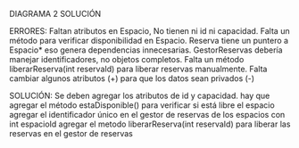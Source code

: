 DIAGRAMA 2 SOLUCIÓN

ERRORES:
Faltan atributos en Espacio, No tienen ni id ni capacidad.
Falta un método para verificar disponibilidad en Espacio.
Reserva tiene un puntero a Espacio*  eso genera dependencias innecesarias.
GestorReservas debería manejar identificadores, no objetos completos.
Falta un método liberarReserva(int reservaId) para liberar reservas manualmente.
Falta cambiar algunos atributos (+) para que los datos sean privados (-) 

SOLUCIÓN:
Se deben agregar los atributos de id y capacidad.
hay que agregar el método estaDisponible() para verificar si está libre el espacio 
agregar el identificador único en el gestor de reservas de los espacios con int espacioId
agregar el metodo liberarReserva(int reservaId) para liberar las reservas en el gestor de reservas